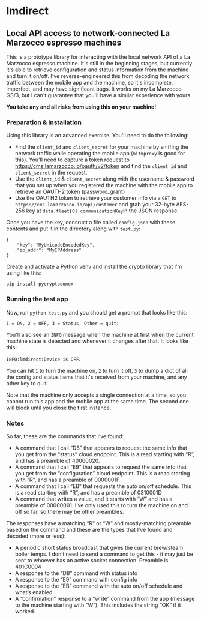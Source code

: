 # lmdirect
## Local API access to network-connected La Marzocco espresso machines

This is a prototype library for interacting with the local network API of a La Marzocco espresso machine.  It's still in the beginning stages, but currently it's able to retrieve configuration and status information from the machine and turn it on/off.  I've reverse-engineered this from decoding the network traffic between the mobile app and the machine, so it's incomplete, imperfect, and may have significant bugs.  It works on my La Marzocco GS/3, but I can't guarantee that you'll have a similar experience with yours.

**You take any and all risks from using this on your machine!**

### Preparation & Installation

Using this library is an advanced exercise.  You'll need to do the following:
* Find the `client_id` and `client_secret` for your machine by sniffing the network traffic while operating the mobile app (`mitmproxy` is good for this).  You'll need to capture a token request to https://cms.lamarzocco.io/oauth/v2/token and find the `client_id` and `client_secret` in the request.
* Use the `client_id` & `client_secret` along with the username & password that you set up when you registered the machine with the mobile app to retrieve an OAUTH2 token (password_grant)
* Use the OAUTH2 token to retrieve your customer info via a `GET` to `https://cms.lamarzocco.io/api/customer` and grab your 32-byte AES-256 key at `data.fleet[0].communicationKey`in the JSON response.

Once you have the key, consruct a file called `config.json` with these contents and put it in the directory along with `test.py`:

```
{
    "key": "MyUnicodeEncodedKey",
    "ip_addr": "MyIPAddress"
}
```

Create and activate a Python venv and install the crypto library that I'm using like this:

`pip install pycryptodomex`

### Running the test app

Now, run `python test.py` and you should get a prompt that looks like this:

`1 = ON, 2 = OFF, 3 = Status, Other = quit:`

You'll also see an `INFO` message when the machine at first when the current machine state is detected and whenever it changes after that.  It looks like this:

`INFO:lmdirect:Device is OFF`.

You can hit `1` to turn the machine on, `2` to turn it off, `3` to dump a dict of all the config and status items that it's received from your machine, and any other key to quit.

Note that the machine only accepts a single connection at a time, so you cannot run this app and the mobile app at the same time.  The second one will block until you close the first instance.

### Notes

So far, these are the commands that I’ve found:

* A command that I call “D8” that appears to request the same info that you get from the “status” cloud endpoint. This is a read starting with “R”, and has a preamble of 40000020.
* A command that I call “E9” that appears to request the same info that you get from the “configuration” cloud endpoint. This is a read starting with “R”, and has a preamble of 0000001F
* A command that I call “EB” that requests the auto on/off schedule. This is a read starting with “R”, and has a preamble of 0310001D
* A command that writes a value, and it starts with “W” and has a preamble of 00000001. I’ve only used this to turn the machine on and off so far, so there may be other preambles.

The responses have a matching “R” or “W” and mostly-matching preamble based on the command and these are the types that I’ve found and decoded (more or less):

* A periodic short status broadcast that gives the current brew/steam boiler temps. I don’t need to send a command to get this - it may just be sent to whoever has an active socket connection. Preamble is 401C0004
* A response to the “D8” command with status info
* A response to the “E9” command with config info
* A response to the “EB” command with the auto on/off schedule and what’s enabled
* A “confirmation” response to a “write” command from the app (message to the machine starting with “W”). This includes the string “OK” if it worked.
